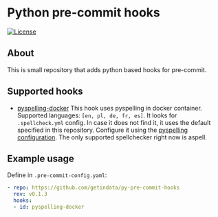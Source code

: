 # Python pre-commit hooks

[![License](https://img.shields.io/badge/license-Apache%202.0-blue.svg)](https://opensource.org/licenses/Apache-2.0)

## About

This is small repository that adds python based hooks for pre-commit.

## Supported hooks

* [pyspelling-docker](https://github.com/rojopolis/spellcheck-github-actions)
  This hook uses pyspelling in docker container. Supported languages: `[en, pl, de, fr, es]`. It looks for `.spellcheck.yml` config. In case it does not find it, it uses the default specified in this repository. Configure it using the [pyspelling configuration](https://facelessuser.github.io/pyspelling/configuration/). The only supported spellchecker right now is aspell.

## Example usage

Define in `.pre-commit-config.yaml`:

```yaml
- repo: https://github.com/getindata/py-pre-commit-hooks
  rev: v0.1.3
  hooks:
  - id: pyspelling-docker
```
